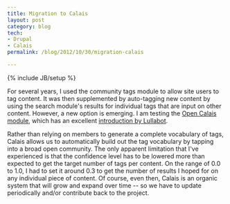 ```yaml
---
title: Migration to Calais
layout: post
category: blog
tech:
- Drupal
- Calais
permalink: /blog/2012/10/30/migration-calais

---
```

{% include JB/setup %}
<div id="node-247" class="node node-blog node-promoted">
  <div class="content clearfix">
    <div class="field field-name-body field-type-text-with-summary field-label-hidden"><div class="field-items"><div class="field-item even"><p>For several years, I used the community tags module to allow site users to tag content. It was then supplemented by auto-tagging new content by using the search module's results for individual tags that are input on other content. However, a new option is emerging. I am testing the <a href="http://drupal.org/project/opencalais">Open Calais module</a>, which has an excellent <a href="http://www.lullabot.com/articles/introduction-calais">introduction by Lullabot</a>.</p>
<p>Rather than relying on members to generate a complete vocabulary of tags, Calais allows us to automatically build out the tag vocabulary by tapping into a broad open community. The only apparent limitation that I've experienced is that the confidence level has to be lowered more than expected to get the target number of tags per content. On the range of 0.0 to 1.0, I had to set it around 0.3 to get the number of results I hoped for on any individual piece of content. Of course, even then, Calais is an organic system that will grow and expand over time -- so we have to update periodically and/or contribute back to the project.</p>
</div></div></div>  </div>
</div>
